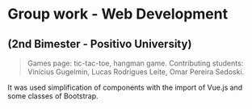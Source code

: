 # Group work - Web Development
## (2nd Bimester - Positivo University)

> Games page: tic-tac-toe, hangman game. Contributing students: Vinícius Gugelmin, Lucas Rodrigues Leite, Omar Pereira Sedoski.

It was used simplification of components with the import of Vue.js and some classes of Bootstrap.
